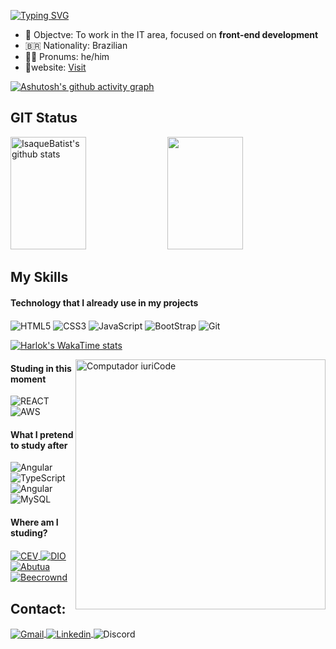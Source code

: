 
[![Typing SVG](https://readme-typing-svg.demolab.com?font=Fira+Code&weight=500&size=23&pause=1000&color=E7E7E7&center=true&random=false&width=435&lines=Hello%2C+My+name+is+Isaque+%E2%9C%8C)](https://git.io/typing-svg)

- 🎯 Objectve: To work in the IT area, focused on **front-end development**
- 🇧🇷 Nationality: Brazilian 
- 👨‍🦱 Pronums: he/him 
- 📰website: [Visit](https://isaquebatist.github.io/Portifolio_DIO/)

<div>

  [![Ashutosh's github activity graph](https://github-readme-activity-graph.vercel.app/graph?username=IsaqueBatist&theme=high-contrast&custom_title=My%20activity)](https://github.com/IsaqueBatist/github-readme-activity-graph)
</div>

  ## GIT Status
  <div style="display: inline_block">
  <img width="49%" height="180px" src="https://github-readme-stats.vercel.app/api?username=IsaqueBatist&show_icons=true&title_color=E7E7E7&hide_title=true&text_color=E7E7E7&bg_color=000000&icon_color=E7E7E7" alt="IsaqueBatist's github stats" /> 
  <img width="49%" height="180px" src="https://github-readme-stats.vercel.app/api/top-langs/?username=IsaqueBatist&layout=compact&hide_title=true&hide=Yacc&hide_border=false&bg_color=000000&title_color=e7e7e7&text_color=e7e7e7" />
  </div>

  ## My Skills

  #### Technology that I already use in my projects
  
 <div style="display: inline_block">
    <img align="center" alt="HTML5" src="https://img.shields.io/badge/HTML5-000000?style=for-the-badge&logo=html5&logoColor=white" />
    <img align="center" alt="CSS3" src="https://img.shields.io/badge/CSS3-000000?style=for-the-badge&logo=css3&logoColor=white" />
    <img align="center" alt="JavaScript" src="https://img.shields.io/badge/JavaScript-000000?style=for-the-badge&logo=javascript&logoColor=white" />
    <img align="center" alt="BootStrap" src="https://img.shields.io/badge/Bootstrap-000000?style=for-the-badge&logo=bootstrap&logoColor=white" />
    <img align="center" alt="Git" src="https://img.shields.io/badge/GIT-000000?style=for-the-badge&logo=git&logoColor=white" />
  </div>
  
  [![Harlok's WakaTime stats](https://github-readme-stats.vercel.app/api/wakatime?username=IsaqueBatist&title_color=E7E7E7&text_color=E7E7E7&bg_color=000000&icon_color=E7E7E7)](https://github.com/anuraghazra/github-readme-stats)
  
  <img src="https://assets-global.website-files.com/639a85a91680c4da0ff7a63e/6551a42428457f63642418cd_header%20frontend.webp" min-width="400px" max-width="400px" width="400px" align="right" alt="Computador iuriCode">

  #### Studing in this moment
  
   <div style="display: inline_block">
      <img align="center" alt="REACT" src="https://img.shields.io/badge/React-000000?style=for-the-badge&logo=react&logoColor=white" />
      <img align="center" alt="AWS" src="https://img.shields.io/badge/Amazon_AWS-000000?style=for-the-badge&logo=amazonaws&logoColor=white" />
    </div>    
    
  #### What I pretend to study after
  
   <div style="display: inline_block">
      <img align="center" alt="Angular" src="https://img.shields.io/badge/Angular-000000?style=for-the-badge&logo=angular&logoColor=white" />
      <img align="center" alt="TypeScript" src="https://img.shields.io/badge/TypeScript-000000?style=for-the-badge&logo=typescript&logoColor=white" />
      <img align="center" alt="Angular" src="https://img.shields.io/badge/Sass-000000?style=for-the-badge&logo=sass&logoColor=white" />
      <img align="center" alt="MySQL" src="https://img.shields.io/badge/MySQL-000000?style=for-the-badge&logo=mysql&logoColor=white" />
   </div>


  #### Where am I studing?
   <div style="display: inline_block">
    <a href="https://www.cursoemvideo.com/login/">
    <img align="center" alt="CEV" src="https://img.shields.io/badge/Curso em Video-000000?style=for-the-badge" />
    </a>
     <a href="https://web.dio.me/users/isaquebatista400?tab=achievements">
    <img align="center" alt="DIO" src="https://img.shields.io/badge/DIO-000000?style=for-the-badge" />
    </a>
     <a href="https://www.bootcampdevjr.com/">
    <img align="center" alt="Abutua" src="https://img.shields.io/badge/Abutua -000000?style=for-the-badge" />
    </a>
     <a href="https://judge.beecrowd.com/pt/profile/956984">
    <img align="center" alt="Beecrownd" src="https://img.shields.io/badge/Beecrownd-000000?style=for-the-badge" />
    </a>
   </div>


<div>

  ## Contact:
  <a href="mailto:ex@gmail.com" target="_blank">
  <img align="center" alt="Gmail" src="https://img.shields.io/badge/Gmail-D14836?style=for-the-badge&logo=gmail&logoColor=white" / > 
  </a>
  <a href="https://www.linkedin.com/in/isaquebarbos/" target="_blank">
  <img align="center" alt="Linkedin" src="https://img.shields.io/badge/LinkedIn-0077B5?style=for-the-badge&logo=linkedin&logoColor=white" / > 
  </a>
  <img align="center" alt="Discord" title="barbosa4814" src="https://img.shields.io/badge/Discord-5865F2?style=for-the-badge&logo=discord&logoColor=white" / > 

</div>
